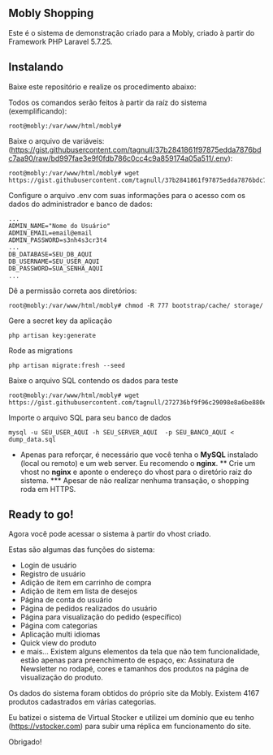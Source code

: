 ## Mobly Shopping

Este é o sistema de demonstração criado para a Mobly, criado à partir do Framework PHP Laravel 5.7.25.


## Instalando

Baixe este repositório e realize os procedimento abaixo:

Todos os comandos serão feitos à partir da raíz do sistema (exemplificando):
```
root@mobly:/var/www/html/mobly#
```

Baixe o arquivo de variáveis: (https://gist.githubusercontent.com/tagnull/37b2841861f97875edda7876bdc7aa90/raw/bd997fae3e9f0fdb786c0cc4c9a859174a05a511/.env):
```
root@mobly:/var/www/html/mobly# wget https://gist.githubusercontent.com/tagnull/37b2841861f97875edda7876bdc7aa90/raw/bd997fae3e9f0fdb786c0cc4c9a859174a05a511/.env
```

Configure o arquivo .env com suas informações para o acesso com os dados do administrador e banco de dados:
```
...
ADMIN_NAME="Nome do Usuário"
ADMIN_EMAIL=email@email
ADMIN_PASSWORD=s3nh4s3cr3t4
...
DB_DATABASE=SEU_DB_AQUI
DB_USERNAME=SEU_USER_AQUI
DB_PASSWORD=SUA_SENHA_AQUI
...
```

Dê a permissão correta aos diretórios:
```
root@mobly:/var/www/html/mobly# chmod -R 777 bootstrap/cache/ storage/
```

Gere a secret key da aplicação
```
php artisan key:generate
```

Rode as migrations
```
php artisan migrate:fresh --seed
```

Baixe o arquivo SQL contendo os dados para teste
```
root@mobly:/var/www/html/mobly# wget https://gist.githubusercontent.com/tagnull/272736bf9f96c29098e8a6be880ea87c/raw/d9af008744ba7ac43695dd82e782209969eb2446/dump_data.sql
```

Importe o arquivo SQL para seu banco de dados
```
mysql -u SEU_USER_AQUI -h SEU_SERVER_AQUI  -p SEU_BANCO_AQUI < dump_data.sql
```

* Apenas para reforçar, é necessário que você tenha o **MySQL** instalado (local ou remoto) e um web server. Eu recomendo o **nginx**.
** Crie um vhost no **nginx** e aponte o endereço do vhost para o diretório raiz do sistema.
*** Apesar de não realizar nenhuma transação, o shopping roda em HTTPS.

## Ready to go!
Agora você pode acessar o sistema à partir do vhost criado.

Estas são algumas das funções do sistema:
* Login de usuário
* Registro de usuário
* Adição de item em carrinho de compra
* Adição de item em lista de desejos
* Página de conta do usuário
* Página de pedidos realizados do usuário
* Página para visualização do pedido (específico)
* Página com categorias
* Aplicação multi idiomas
* Quick view do produto
* e mais...
Existem alguns elementos da tela que não tem funcionalidade, estão apenas para preenchimento de espaço, ex: Assinatura de Newsletter no rodapé, cores e tamanhos dos produtos na página de visualização do produto.

Os dados do sistema foram obtidos do próprio site da Mobly. Existem 4167 produtos cadastrados em várias categorias.

Eu batizei o sistema de Virtual Stocker e utilizei um domínio que eu tenho (https://vstocker.com) para subir uma réplica em funcionamento do site.

Obrigado!
